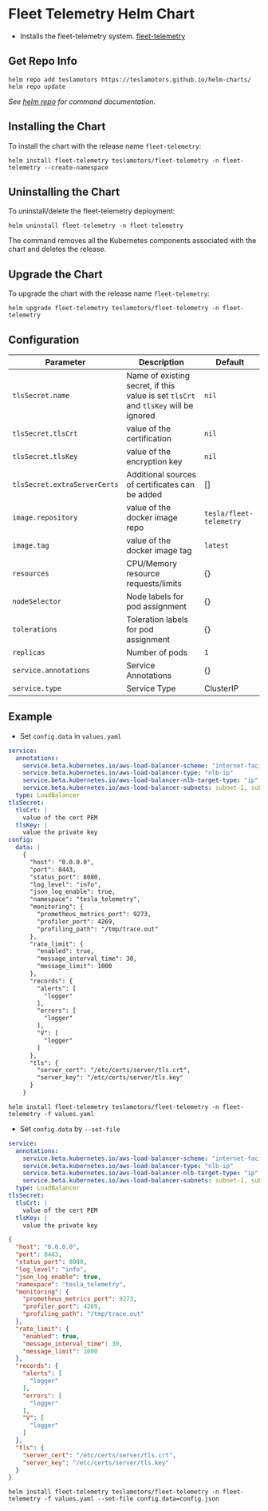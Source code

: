 # Fleet Telemetry Helm Chart 
* Installs the fleet-telemetry system. [fleet-telemetry](https://github.com/teslamotors/fleet-telemetry)
## Get Repo Info
```console
helm repo add teslamotors https://teslamotors.github.io/helm-charts/
helm repo update
```
_See [helm repo](https://helm.sh/docs/helm/helm_repo/) for command documentation._

## Installing the Chart

To install the chart with the release name `fleet-telemetry`:

```console
helm install fleet-telemetry teslamotors/fleet-telemetry -n fleet-telemetry --create-namespace
```

## Uninstalling the Chart

To uninstall/delete the fleet-telemetry deployment:

```console
helm uninstall fleet-telemetry -n fleet-telemetry
```
The command removes all the Kubernetes components associated with the chart and deletes the release.

## Upgrade the Chart
To upgrade the chart with the release name `fleet-telemetry`:
```console
helm upgrade fleet-telemetry teslamotors/fleet-telemetry -n fleet-telemetry
```

## Configuration
| Parameter                    | Description                                                                         | Default                 |
|------------------------------|-------------------------------------------------------------------------------------|-------------------------|
| `tlsSecret.name`             | Name of existing secret, if this value is set `tlsCrt` and `tlsKey` will be ignored | `nil`                   |
| `tlsSecret.tlsCrt`           | value of the certification                                                          | `nil`                   |
| `tlsSecret.tlsKey`           | value of the encryption key                                                         | `nil`                   |
| `tlsSecret.extraServerCerts` | Additional sources of certificates can be added                                     | []                      |
| `image.repository`           | value of the docker image repo                                                      | `tesla/fleet-telemetry` |
| `image.tag`                  | value of the docker image tag                                                       | `latest`                |
| `resources`                  | CPU/Memory resource requests/limits                                                 | {}                      |
| `nodeSelector`               | Node labels for pod assignment                                                      | {}                      |
| `tolerations`                | Toleration labels for pod assignment                                                | {}                      |
| `replicas`                   | Number of pods                                                                      | `1`                     |
| `service.annotations`        | Service Annotations                                                                 | {}                      |
| `service.type`               | Service Type                                                                        | ClusterIP               |

## Example
* Set `config.data` in `values.yaml`
```yaml
service:
  annotations:
    service.beta.kubernetes.io/aws-load-balancer-scheme: "internet-facing"
    service.beta.kubernetes.io/aws-load-balancer-type: "nlb-ip"
    service.beta.kubernetes.io/aws-load-balancer-nlb-target-type: "ip"
    service.beta.kubernetes.io/aws-load-balancer-subnets: subnet-1, subnet-2, subnet-3
  type: LoadBalancer
tlsSecret:
  tlsCrt: |
    value of the cert PEM
  tlsKey: |
    value the private key
config:
  data: |
    {
      "host": "0.0.0.0",
      "port": 8443,
      "status_port": 8080,
      "log_level": "info",
      "json_log_enable": true,
      "namespace": "tesla_telemetry",
      "monitoring": {
        "prometheus_metrics_port": 9273,
        "profiler_port": 4269,
        "profiling_path": "/tmp/trace.out"
      },
      "rate_limit": {
        "enabled": true,
        "message_interval_time": 30,
        "message_limit": 1000
      },
      "records": {
        "alerts": [
          "logger"
        ],
        "errors": [
          "logger"
        ],
        "V": [
          "logger"
        ]
      },
      "tls": {
        "server_cert": "/etc/certs/server/tls.crt",
        "server_key": "/etc/certs/server/tls.key"
      }
    }
```
```console
helm install fleet-telemetry teslamotors/fleet-telemetry -n fleet-telemetry -f values.yaml
```
* Set `config.data` by `--set-file`
```yaml
service:
  annotations:
    service.beta.kubernetes.io/aws-load-balancer-scheme: "internet-facing"
    service.beta.kubernetes.io/aws-load-balancer-type: "nlb-ip"
    service.beta.kubernetes.io/aws-load-balancer-nlb-target-type: "ip"
    service.beta.kubernetes.io/aws-load-balancer-subnets: subnet-1, subnet-2, subnet-3
  type: LoadBalancer
tlsSecret:
  tlsCrt: |
    value of the cert PEM
  tlsKey: |
    value the private key
```
```json
{
  "host": "0.0.0.0",
  "port": 8443,
  "status_port": 8080,
  "log_level": "info",
  "json_log_enable": true,
  "namespace": "tesla_telemetry",
  "monitoring": {
    "prometheus_metrics_port": 9273,
    "profiler_port": 4269,
    "profiling_path": "/tmp/trace.out"
  },
  "rate_limit": {
    "enabled": true,
    "message_interval_time": 30,
    "message_limit": 1000
  },
  "records": {
    "alerts": [
      "logger"
    ],
    "errors": [
      "logger"
    ],
    "V": [
      "logger"
    ]
  },
  "tls": {
    "server_cert": "/etc/certs/server/tls.crt",
    "server_key": "/etc/certs/server/tls.key"
  }
}
```
```console
helm install fleet-telemetry teslamotors/fleet-telemetry -n fleet-telemetry -f values.yaml --set-file config.data=config.json
```
